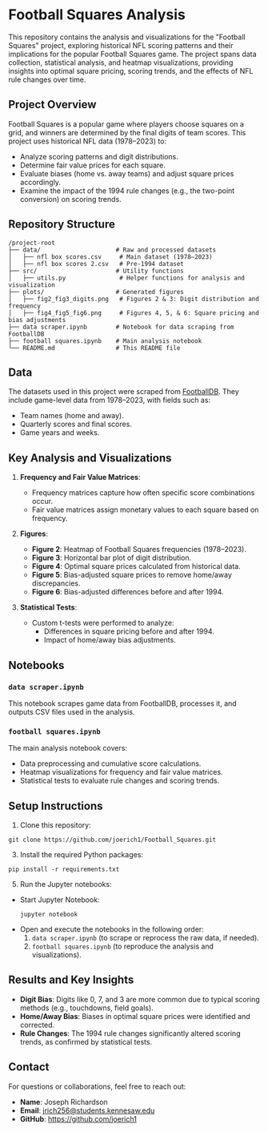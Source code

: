 # Football Squares Analysis

This repository contains the analysis and visualizations for the "Football Squares" project, exploring historical NFL scoring patterns and their implications for the popular Football Squares game. The project spans data collection, statistical analysis, and heatmap visualizations, providing insights into optimal square pricing, scoring trends, and the effects of NFL rule changes over time.

## Project Overview
Football Squares is a popular game where players choose squares on a grid, and winners are determined by the final digits of team scores. This project uses historical NFL data (1978–2023) to:
- Analyze scoring patterns and digit distributions.
- Determine fair value prices for each square.
- Evaluate biases (home vs. away teams) and adjust square prices accordingly.
- Examine the impact of the 1994 rule changes (e.g., the two-point conversion) on scoring trends.

## Repository Structure
```
/project-root
├── data/                     # Raw and processed datasets
│   ├── nfl box scores.csv     # Main dataset (1978–2023)
│   ├── nfl box scores 2.csv   # Pre-1994 dataset
├── src/                      # Utility functions
│   ├── utils.py               # Helper functions for analysis and visualization
├── plots/                    # Generated figures
│   ├── fig2_fig3_digits.png   # Figures 2 & 3: Digit distribution and frequency
│   ├── fig4_fig5_fig6.png     # Figures 4, 5, & 6: Square pricing and bias adjustments
├── data scraper.ipynb        # Notebook for data scraping from FootballDB
├── football squares.ipynb    # Main analysis notebook
└── README.md                 # This README file
```
## Data
The datasets used in this project were scraped from [FootballDB](https://www.footballdb.com). They include game-level data from 1978–2023, with fields such as:
- Team names (home and away).
- Quarterly scores and final scores.
- Game years and weeks.

## Key Analysis and Visualizations
1. **Frequency and Fair Value Matrices**:
   - Frequency matrices capture how often specific score combinations occur.
   - Fair value matrices assign monetary values to each square based on frequency.

2. **Figures**:
   - **Figure 2**: Heatmap of Football Squares frequencies (1978–2023).
   - **Figure 3**: Horizontal bar plot of digit distribution.
   - **Figure 4**: Optimal square prices calculated from historical data.
   - **Figure 5**: Bias-adjusted square prices to remove home/away discrepancies.
   - **Figure 6**: Bias-adjusted differences before and after 1994.

3. **Statistical Tests**:
   - Custom t-tests were performed to analyze:
     - Differences in square pricing before and after 1994.
     - Impact of home/away bias adjustments.

## Notebooks
### `data scraper.ipynb`
This notebook scrapes game data from FootballDB, processes it, and outputs CSV files used in the analysis.

### `football squares.ipynb`
The main analysis notebook covers:
- Data preprocessing and cumulative score calculations.
- Heatmap visualizations for frequency and fair value matrices.
- Statistical tests to evaluate rule changes and scoring trends.

## Setup Instructions
1. Clone this repository:
```
git clone https://github.com/joerich1/Football_Squares.git
```
3. Install the required Python packages:
```
pip install -r requirements.txt
```
5. Run the Jupyter notebooks:
- Start Jupyter Notebook:
  ```
  jupyter notebook
  ```
- Open and execute the notebooks in the following order:
  1. `data scraper.ipynb` (to scrape or reprocess the raw data, if needed).
  2. `football squares.ipynb` (to reproduce the analysis and visualizations).

## Results and Key Insights
- **Digit Bias**: Digits like 0, 7, and 3 are more common due to typical scoring methods (e.g., touchdowns, field goals).
- **Home/Away Bias**: Biases in optimal square prices were identified and corrected.
- **Rule Changes**: The 1994 rule changes significantly altered scoring trends, as confirmed by statistical tests.

## Contact
For questions or collaborations, feel free to reach out:
- **Name**: Joseph Richardson
- **Email**: jrich256@students.kennesaw.edu
- **GitHub**: https://github.com/joerich1